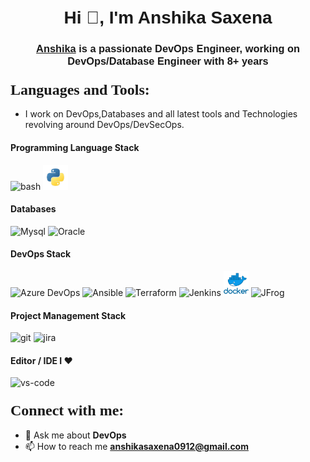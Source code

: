 <!-- Header Section -->
<h1 align="center"><font face="Arial">Hi 👋, I'm Anshika Saxena</font></h1>
<h3 align="center"><font face="Arial"><a href="https://www.linkedin.com/in/anshika-saxena-549390a8/" target="_blank" rel="noreferrer">Anshika</a> is a passionate DevOps Engineer, working on DevOps/Database Engineer with 8+ years</font></h3>



<!-- Languages and Tools Section -->
<h3 align="left"><font size="+2" face="Verdana">Languages and Tools:</font></h3>


- I work on DevOps,Databases and all latest tools and Technologies revolving around DevOps/DevSecOps.

#### Programming Language Stack
<p align="left">
<img src="https://www.vectorlogo.zone/logos/gnu_bash/gnu_bash-official.svg" alt="bash" title="bash" width="40 height="40" />
<img src="https://raw.githubusercontent.com/github/explore/80688e429a7d4ef2fca1e82350fe8e3517d3494d/topics/python/python.png" alt="python" title="python" width="40" height="40"/> 

#### Databases

<p align="left">
<img src="https://www.vectorlogo.zone/logos/mysql/mysql-horizontal.svg" alt="Mysql" width="40" height="40" />
<img src="https://www.vectorlogo.zone/logos/oracle/oracle-ar21.svg" alt="Oracle" width="40" height="40" />

#### DevOps Stack 
<p align="left">
  <img src="https://www.vectorlogo.zone/logos/microsoft_azure/microsoft_azure-ar21.svg" alt="Azure DevOps" width="40" height="40" />
  <img src="https://www.vectorlogo.zone/logos/ansible/ansible-icon.svg" alt="Ansible" title="Ansible" width="40" height="40"/> 
  <img src="https://www.vectorlogo.zone/logos/terraformio/terraformio-icon.svg" alt="Terraform" title="Terraform" width="40" height="40"/> 
  <img src="https://www.vectorlogo.zone/logos/jenkins/jenkins-icon.svg" alt="Jenkins" title="Jenkins" width="40" height="40"/>
  <img src="https://raw.githubusercontent.com/github/explore/80688e429a7d4ef2fca1e82350fe8e3517d3494d/topics/docker/docker.png" alt="Docker" title="Docker" width="40" height="40"/>  
  <img src="https://www.vectorlogo.zone/logos/jfrog/jfrog-ar21.svg" alt="JFrog" title="JFrog" width="40" height="40" /> 
</p>

#### Project Management Stack
<p align="left">
<img src="https://www.vectorlogo.zone/logos/git-scm/git-scm-icon.svg" alt="git" title="git" width="40" height="40"/> 
<img src="https://www.vectorlogo.zone/logos/atlassian_jira/atlassian_jira-icon.svg" alt="jira" title="jira" width="40" height="40"/>

#### Editor / IDE I ♥
<p align="left">
<img src="https://www.vectorlogo.zone/logos/visualstudio_code/visualstudio_code-icon.svg" alt="vs-code" title="vs-code" width="40" height="40"/> </p>

<!-- Contact Section -->
<h3 align="left"><font size="+2" face="Verdana">Connect with me:</font></h3>
<p align="left">
</p>

- 💬 Ask me about **DevOps**
- 📫 How to reach me **[anshikasaxena0912@gmail.com](mailto:anshikasaxena0912@gmail.com)**
